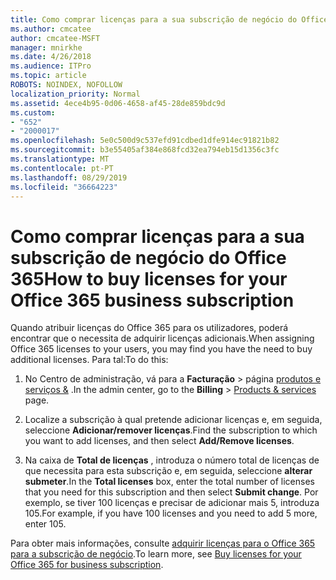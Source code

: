 ```yaml
---
title: Como comprar licenças para a sua subscrição de negócio do Office 365
ms.author: cmcatee
author: cmcatee-MSFT
manager: mnirkhe
ms.date: 4/26/2018
ms.audience: ITPro
ms.topic: article
ROBOTS: NOINDEX, NOFOLLOW
localization_priority: Normal
ms.assetid: 4ece4b95-0d06-4658-af45-28de859bdc9d
ms.custom:
- "652"
- "2000017"
ms.openlocfilehash: 5e0c500d9c537efd91cdbed1dfe914ec91821b82
ms.sourcegitcommit: b3e55405af384e868fcd32ea794eb15d1356c3fc
ms.translationtype: MT
ms.contentlocale: pt-PT
ms.lasthandoff: 08/29/2019
ms.locfileid: "36664223"
---
```

# <a name="how-to-buy-licenses-for-your-office-365-business-subscription"></a><span data-ttu-id="60b9e-102">Como comprar licenças para a sua subscrição de negócio do Office 365</span><span class="sxs-lookup"><span data-stu-id="60b9e-102">How to buy licenses for your Office 365 business subscription</span></span>

<span data-ttu-id="60b9e-103">Quando atribuir licenças do Office 365 para os utilizadores, poderá encontrar que o necessita de adquirir licenças adicionais.</span><span class="sxs-lookup"><span data-stu-id="60b9e-103">When assigning Office 365 licenses to your users, you may find you have the need to buy additional licenses.</span></span> <span data-ttu-id="60b9e-104">Para tal:</span><span class="sxs-lookup"><span data-stu-id="60b9e-104">To do this:</span></span>
  
1. <span data-ttu-id="60b9e-105">No Centro de administração, vá para a **Facturação** \> página [produtos e serviços &](https://go.microsoft.com/fwlink/p/?linkid=842054) .</span><span class="sxs-lookup"><span data-stu-id="60b9e-105">In the admin center, go to the **Billing** \> [Products & services](https://go.microsoft.com/fwlink/p/?linkid=842054) page.</span></span>

2. <span data-ttu-id="60b9e-106">Localize a subscrição à qual pretende adicionar licenças e, em seguida, seleccione **Adicionar/remover licenças**.</span><span class="sxs-lookup"><span data-stu-id="60b9e-106">Find the subscription to which you want to add licenses, and then select **Add/Remove licenses**.</span></span>

3. <span data-ttu-id="60b9e-107">Na caixa de **Total de licenças** , introduza o número total de licenças de que necessita para esta subscrição e, em seguida, seleccione **alterar submeter**.</span><span class="sxs-lookup"><span data-stu-id="60b9e-107">In the **Total licenses** box, enter the total number of licenses that you need for this subscription and then select **Submit change**.</span></span> <span data-ttu-id="60b9e-108">Por exemplo, se tiver 100 licenças e precisar de adicionar mais 5, introduza 105.</span><span class="sxs-lookup"><span data-stu-id="60b9e-108">For example, if you have 100 licenses and you need to add 5 more, enter 105.</span></span>

<span data-ttu-id="60b9e-109">Para obter mais informações, consulte [adquirir licenças para o Office 365 para a subscrição de negócio](https://docs.microsoft.com/office365/admin/subscriptions-and-billing/buy-licenses).</span><span class="sxs-lookup"><span data-stu-id="60b9e-109">To learn more, see [Buy licenses for your Office 365 for business subscription](https://docs.microsoft.com/office365/admin/subscriptions-and-billing/buy-licenses).</span></span>